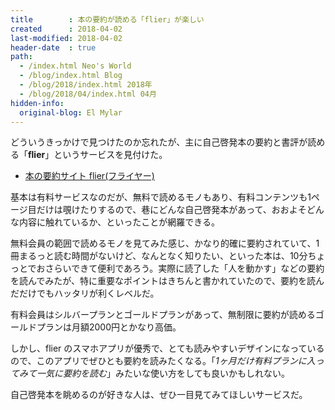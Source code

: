 ```yaml
---
title        : 本の要約が読める「flier」が楽しい
created      : 2018-04-02
last-modified: 2018-04-02
header-date  : true
path:
  - /index.html Neo's World
  - /blog/index.html Blog
  - /blog/2018/index.html 2018年
  - /blog/2018/04/index.html 04月
hidden-info:
  original-blog: El Mylar
---
```


どういうきっかけで見つけたのか忘れたが、主に自己啓発本の要約と書評が読める「**flier**」というサービスを見付けた。

- [本の要約サイト flier(フライヤー)](https://www.flierinc.com/)

基本は有料サービスなのだが、無料で読めるモノもあり、有料コンテンツも1ページ目だけは覗けたりするので、巷にどんな自己啓発本があって、おおよそどんな内容に触れているか、といったことが網羅できる。

無料会員の範囲で読めるモノを見てみた感じ、かなり的確に要約されていて、1冊まるっと読む時間がないけど、なんとなく知りたい、といった本は、10分ちょっとでおさらいできて便利であろう。実際に読了した「人を動かす」などの要約を読んでみたが、特に重要なポイントはきちんと書かれていたので、要約を読んだだけでもハッタリが利くレベルだ。

有料会員はシルバープランとゴールドプランがあって、無制限に要約が読めるゴールドプランは月額2000円とかなり高価。

しかし、flier のスマホアプリが優秀で、とても読みやすいデザインになっているので、このアプリでぜひとも要約を読みたくなる。「*1ヶ月だけ有料プランに入ってみて一気に要約を読む*」みたいな使い方をしても良いかもしれない。

自己啓発本を眺めるのが好きな人は、ぜひ一目見てみてほしいサービスだ。

